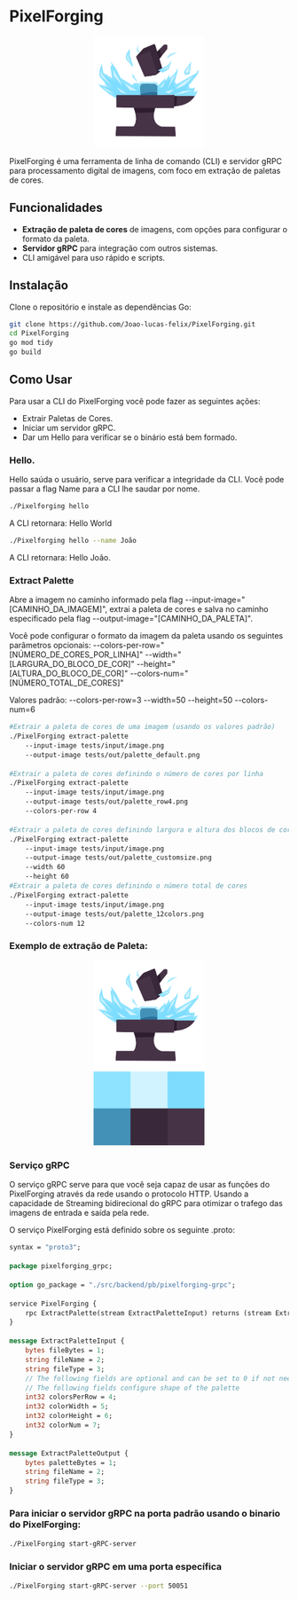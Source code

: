 # PixelForging
<p align="center">
  <img src="tests/input/Logo-Pixel-Forging.png" alt="Logo do Projeto Pixel Forging Versão Inicial" width="200">
</p>
PixelForging é uma ferramenta de linha de comando (CLI) e servidor gRPC para processamento digital de imagens, com foco em extração de paletas de cores.

## Funcionalidades

- **Extração de paleta de cores** de imagens, com opções para configurar o formato da paleta.
- **Servidor gRPC** para integração com outros sistemas.
- CLI amigável para uso rápido e scripts.

## Instalação

Clone o repositório e instale as dependências Go:

```sh
git clone https://github.com/Joao-lucas-felix/PixelForging.git
cd PixelForging
go mod tidy
go build 
```
## Como Usar

Para usar a CLI do PixelForging você pode fazer as seguintes ações: 

- Extrair Paletas de Cores.
- Iniciar um servidor gRPC.
- Dar um Hello para verificar se o binário está bem formado.

### Hello.

Hello saúda o usuário, serve para verificar a integridade da CLI. Você pode passar a flag Name para a CLI lhe saudar por nome. 

```bash
./Pixelforging hello 
```

A CLI retornara:  Hello  World

```bash
./Pixelforging hello --name João
```

A CLI retornara: Hello João. 

### Extract Palette

Abre a imagem no caminho informado pela flag --input-image="[CAMINHO_DA_IMAGEM]", extrai a paleta de cores e salva no caminho especificado pela flag --output-image="[CAMINHO_DA_PALETA]".

Você pode configurar o formato da imagem da paleta usando os seguintes parâmetros opcionais:
--colors-per-row="[NÚMERO_DE_CORES_POR_LINHA]"
--width="[LARGURA_DO_BLOCO_DE_COR]"
--height="[ALTURA_DO_BLOCO_DE_COR]"
--colors-num="[NÚMERO_TOTAL_DE_CORES]"

Valores padrão:
--colors-per-row=3
--width=50
--height=50
--colors-num=6

```bash
#Extrair a paleta de cores de uma imagem (usando os valores padrão)
./PixelForging extract-palette 
	--input-image tests/input/image.png 
	--output-image tests/out/palette_default.png
	
#Extrair a paleta de cores definindo o número de cores por linha
./PixelForging extract-palette 
	--input-image tests/input/image.png 
	--output-image tests/out/palette_row4.png 
	--colors-per-row 4

#Extrair a paleta de cores definindo largura e altura dos blocos de cor
./PixelForging extract-palette 
	--input-image tests/input/image.png 
	--output-image tests/out/palette_customsize.png 
	--width 60 
	--height 60
#Extrair a paleta de cores definindo o número total de cores
./PixelForging extract-palette 
	--input-image tests/input/image.png 
	--output-image tests/out/palette_12colors.png 
	--colors-num 12
```

### Exemplo de extração de Paleta:

<div align="center">
  <img src="tests/input/Logo-Pixel-Forging.png" alt="Logo do Projeto Pixel Forging Versão Inicial" width="200" style="display: block; margin: 0 auto;">
</div>

<div align="center" >
  <img src="tests/out/output2.png" alt="Paleta de cores do Projeto Pixel Forging Versão Inicial" width="200">
</div>

### Serviço gRPC

O serviço gRPC serve para que você seja capaz de usar as funções do PixelForging através da rede usando o protocolo HTTP. Usando a capacidade de Streaming bidirecional do gRPC para otimizar o trafego das imagens de entrada e saída pela rede. 

O serviço PixelForging está definido sobre os seguinte .proto: 

```protobuf
syntax = "proto3";

package pixelforging_grpc;

option go_package = "./src/backend/pb/pixelforging-grpc";

service PixelForging {
    rpc ExtractPalette(stream ExtractPaletteInput) returns (stream ExtractPaletteOutput);
}

message ExtractPaletteInput {
    bytes fileBytes = 1;
    string fileName = 2;
    string fileType = 3;
    // The following fields are optional and can be set to 0 if not needed
    // The following fields configure shape of the palette
    int32 colorsPerRow = 4;
    int32 colorWidth = 5; 
    int32 colorHeight = 6;
    int32 colorNum = 7;
}

message ExtractPaletteOutput {
    bytes paletteBytes = 1;
    string fileName = 2;
    string fileType = 3; 
}
```

### Para iniciar o servidor gRPC na porta padrão usando o binario do PixelForging:

```bash
./PixelForging start-gRPC-server
```

### Iniciar o servidor gRPC em uma porta específica

```bash
./PixelForging start-gRPC-server --port 50051
```

